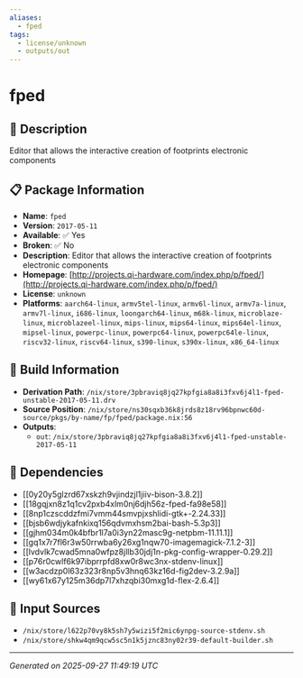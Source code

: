 ```yaml
---
aliases:
  - fped
tags:
  - license/unknown
  - outputs/out
---
```


# fped

## 📝 Description

Editor that allows the interactive creation of footprints electronic components

## 📋 Package Information

- **Name**: `fped`
- **Version**: `2017-05-11`
- **Available**: ✅ Yes
- **Broken**: ✅ No
- **Description**: Editor that allows the interactive creation of footprints electronic components
- **Homepage**: [http://projects.qi-hardware.com/index.php/p/fped/](http://projects.qi-hardware.com/index.php/p/fped/)
- **License**: `unknown`
- **Platforms**: `aarch64-linux`, `armv5tel-linux`, `armv6l-linux`, `armv7a-linux`, `armv7l-linux`, `i686-linux`, `loongarch64-linux`, `m68k-linux`, `microblaze-linux`, `microblazeel-linux`, `mips-linux`, `mips64-linux`, `mips64el-linux`, `mipsel-linux`, `powerpc-linux`, `powerpc64-linux`, `powerpc64le-linux`, `riscv32-linux`, `riscv64-linux`, `s390-linux`, `s390x-linux`, `x86_64-linux`

## 🔧 Build Information

- **Derivation Path**: `/nix/store/3pbraviq8jq27kpfgia8a8i3fxv6j4l1-fped-unstable-2017-05-11.drv`
- **Source Position**: `/nix/store/ns30sqxb36k8jrds8z18rv96bpnwc60d-source/pkgs/by-name/fp/fped/package.nix:56`
- **Outputs**:
  - `out`:  `/nix/store/3pbraviq8jq27kpfgia8a8i3fxv6j4l1-fped-unstable-2017-05-11`

## 🔗 Dependencies

- [[0y20y5glzrd67xskzh9vjindzjl1jiiv-bison-3.8.2]]
- [[18gqjxn8z1q1cv2pxb4xlm0nj6djh56z-fped-fa98e58]]
- [[8np1czscddzfmi7vmm44smvpjxshlidi-gtk+-2.24.33]]
- [[bjsb6wdjykafnkixq156qdvmxhsm2bai-bash-5.3p3]]
- [[gjhm034m0k4bfbr1l7a0i3yn22masc9g-netpbm-11.11.1]]
- [[gq1x7r7fl6r3w50rrwba6y26xg1nqw70-imagemagick-7.1.2-3]]
- [[lvdvlk7cwad5mna0wfpz8jllb30jdj1n-pkg-config-wrapper-0.29.2]]
- [[p76r0cwlf6k97ibprrpfd8xw0r8wc3nx-stdenv-linux]]
- [[w3acdzp0l63z323r8np5v3hnq63kz16d-fig2dev-3.2.9a]]
- [[wy61x67y125m36dp7l7xhzqbi30mxg1d-flex-2.6.4]]

## 📁 Input Sources

- `/nix/store/l622p70vy8k5sh7y5wizi5f2mic6ynpg-source-stdenv.sh`
- `/nix/store/shkw4qm9qcw5sc5n1k5jznc83ny02r39-default-builder.sh`

---
*Generated on 2025-09-27 11:49:19 UTC*
